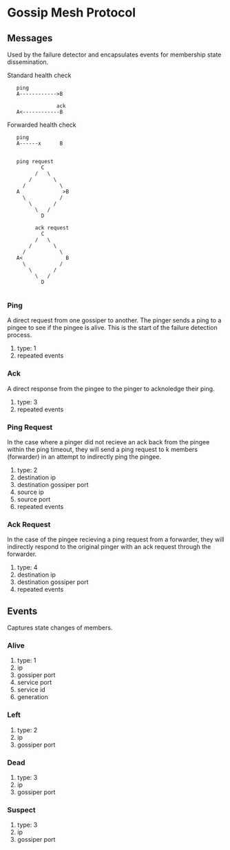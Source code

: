 # Gossip Mesh Protocol

## Messages
Used by the failure detector and encapsulates events for membership state dissemination.

Standard health check
```
   ping
   A------------>B

                ack
   A<------------B
```
Forwarded health check
```
   ping
   A------x      B


   ping request
           C
         /   \
       /       \
     /           \
   A              >B
     \           /
       \       /
         \   /
           D

         ack request
           C
         /   \
       /       \
     /           \
   A<              B
     \           /
       \       /
         \   /
           D
           
```

### Ping
A direct request from one gossiper to another. The pinger sends a ping to a pingee to see if the pingee is alive. This is the start of the failure detection process.

1. type: 1
2. repeated events

### Ack
A direct response from the pingee to the pinger to acknoledge their ping.

1. type: 3
2. repeated events

### Ping Request
In the case where a pinger did not recieve an ack back from the pingee within the ping timeout, they will send a ping request to k members (forwarder) in an attempt to indirectly ping the pingee.

1. type: 2
2. destination ip
3. destination gossiper port
4. source ip
5. source port
6. repeated events

### Ack Request
In the case of the pingee recieving a ping request from a forwarder, they will indirectly respond to the original pinger with an ack request through the forwarder.

1. type: 4
2. destination ip
3. destination gossiper port
4. repeated events

## Events
Captures state changes of members.

### Alive

1. type: 1
2. ip
3. gossiper port
4. service port
5. service id
6. generation

### Left

1. type: 2
2. ip
3. gossiper port

### Dead

1. type: 3
2. ip
3. gossiper port

### Suspect

1. type: 3
2. ip
3. gossiper port